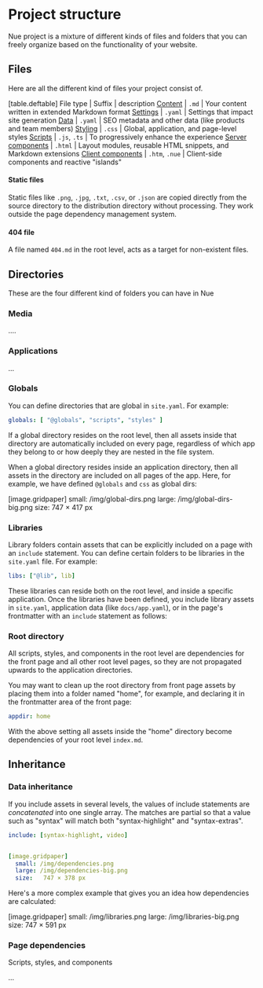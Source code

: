 

# Project structure
Nue project is a mixture of different kinds of files and folders that you can freely organize based on the functionality of your website.


## Files
Here are all the different kind of files your project consist of.

[table.deftable]
  File type | Suffix | description
  [Content](content.html) | `.md` | Your content written in extended Markdown format
  [Settings](settings.html) | `.yaml` | Settings that impact site generation
  [Data](data.html) | `.yaml` | SEO metadata and other data (like products and team members)
  [Styling](styling.html) | `.css` | Global, application, and page-level styles
  [Scripts](styling.html) | `.js`, `.ts` | To progressively enhance the experience
  [Server components](server-components.html)   | `.html` | Layout modules, reusable HTML snippets, and Markdown extensions
  [Client components](components.html)   | `.htm`, `.nue` | Client-side components and reactive "islands"


#### Static files
Static files like `.png`, `.jpg`, `.txt`, `.csv`, or `.json` are copied directly from the source directory to the distribution directory without processing. They work outside the page dependency management system.


#### 404 file
A file named `404.md` in the root level, acts as a target for non-existent files.



## Directories
These are the four different kind of folders you can have in Nue


### Media
....


### Applications
...


### Globals
You can define directories that are global in `site.yaml`. For example:

```yaml
globals: [ "@globals", "scripts", "styles" ]
```

If a global directory resides on the root level, then all assets inside that directory are automatically included on every page, regardless of which app they belong to or how deeply they are nested in the file system.

When a global directory resides inside an application directory, then all assets in the directory are included on all pages of the app. Here, for example, we have defined `@globals` and `css` as global dirs:


[image.gridpaper]
  small: /img/global-dirs.png
  large: /img/global-dirs-big.png
  size: 747 × 417 px


### Libraries
Library folders contain assets that can be explicitly included on a page with an `include` statement. You can define certain folders to be libraries in the `site.yaml` file. For example:

```yaml
libs: ["@lib", lib]
```

These libraries can reside both on the root level, and inside a specific application. Once the libraries have been defined, you include library assets in `site.yaml`, application data (like `docs/app.yaml`), or in the page's frontmatter with an `include` statement as follows:




### Root directory
All scripts, styles, and components in the root level are dependencies for the front page and all other root level pages, so they are not propagated upwards to the application directories.

You may want to clean up the root directory from front page assets by placing them into a folder named "home", for example, and declaring it in the frontmatter area of the front page:

```yaml
appdir: home
```

With the above setting all assets inside the "home" directory become dependencies of your root level `index.md`.



## Inheritance


### Data inheritance
If you include assets in several levels, the values of include statements are *concatenated* into one single array. The matches are partial so that a value such as "syntax" will match both "syntax-highlight" and "syntax-extras".

```yaml
include: [syntax-highlight, video]


[image.gridpaper]
  small: /img/dependencies.png
  large: /img/dependencies-big.png
  size:   747 × 378 px
```

Here's a more complex example that gives you an idea how dependencies are calculated:

[image.gridpaper]
  small: /img/libraries.png
  large: /img/libraries-big.png
  size:  747 × 591 px


### Page dependencies
Scripts, styles, and components

...
